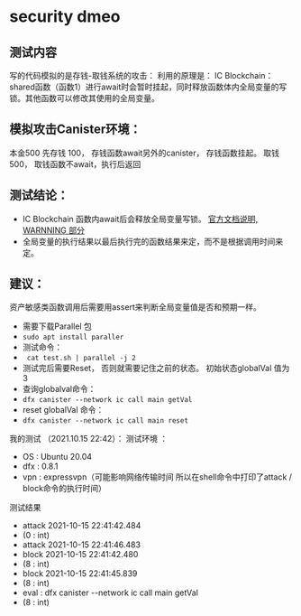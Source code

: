 # security dmeo
## 测试内容
写的代码模拟的是存钱-取钱系统的攻击：
利用的原理是： IC Blockchain：  shared函数（函数1）进行await时会暂时挂起，同时释放函数体内全局变量的写锁。其他函数可以修改其使用的全局变量。

## 模拟攻击Canister环境：
本金500
先存钱 100， 存钱函数await另外的canister， 存钱函数挂起。
取钱 500， 取钱函数不await，执行后返回

## 测试结论：
* IC Blockchain 函数内await后会释放全局变量写锁。 [官方文档说明, WARNNING 部分](https://sdk.dfinity.org/docs/language-guide/actors-async.html#_using_await_to_consume_async_futures)
* 全局变量的执行结果以最后执行完的函数结果来定，而不是根据调用时间来定。

## 建议：
资产敏感类函数调用后需要用assert来判断全局变量值是否和预期一样。

* 需要下载Parallel 包
* ``` sudo apt install paraller ```
* 测试命令：
* ```  cat test.sh | parallel -j 2 ```
* 测试完后需要Reset， 否则就需要记住之前的状态。 初始状态globalVal 值为 3
* 查询globalval命令：
* ``` dfx canister --network ic call main getVal ```
* reset globalVal 命令：
* ``` dfx canister --network ic call main reset ```

我的测试 （2021.10.15 22:42）：
测试环境 ： 
* OS : Ubuntu 20.04
* dfx : 0.8.1
* vpn : expressvpn（可能影响网络传输时间 所以在shell命令中打印了attack / block命令的执行时间）

测试结果
* attack 2021-10-15 22:41:42.484
* (0 : int)
* attack 2021-10-15 22:41:46.483
* block 2021-10-15 22:41:42.480
* (8 : int)
* block 2021-10-15 22:41:45.839
* (8 : int)
* eval : dfx canister --network ic call main getVal
* (8 : int)
